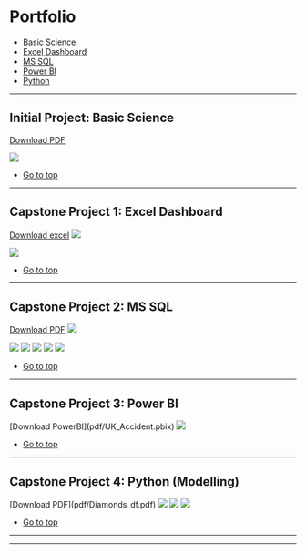 <h1 id="Portfolio">Portfolio</h1>

- <a href="#BS">Basic Science</a>
- <a href="#ED">Excel Dashboard</a>
- <a href="#SQL">MS SQL</a>
- <a href="#PBI">Power BI</a>
- <a href="#PYT">Python</a>
---

<h2 id="BS">Initial Project: Basic Science</h2>

[Download PDF](pdf/AntGroup.pdf)

<img src="images/AntGroup.jpg?raw=true"/>

- <a href="#Portfolio">Go to top</a>
---
<h2 id="ED">Capstone Project 1: Excel Dashboard</h2>

[Download excel](pdf/diamonds.xlsx)
<img src="images/Diamonds.jpg?raw=true"/>

<img src="images/Diamonds_Dashboard.jpg?raw=true"/>

- <a href="#Portfolio">Go to top</a>
---
<h2 id="SQL">Capstone Project 2: MS SQL</h2>

[Download PDF](pdf/HairSalon_PP.pdf)
<img src="images/HairSalon_Main_SQL.jpg?raw=true"/>

<img src="images/HairSalon_Busiest.jpg?raw=true"/>

<img src="images/HairSalon_Topclients.jpg?raw=true"/>

<img src="images/HairSalon_NoShow.jpg?raw=true"/>

<img src="images/HairSalon_StoredProcedures.jpg?raw=true"/>

<img src="images/HairSalon_Functions.jpg?raw=true"/>

- <a href="#Portfolio">Go to top</a>
---
<h2 id="PBI">Capstone Project 3: Power BI</h2>
[Download PowerBI](pdf/UK_Accident.pbix)
<img src="images/UKAccidents_PowerBI.jpg?raw=true"/>

- <a href="#Portfolio">Go to top</a>
---
<h2 id="PYT">Capstone Project 4: Python (Modelling)</h2>
[Download PDF](pdf/Diamonds_df.pdf)
<img src="images/Diamonds_Python.jpg?raw=true"/>

<img src="images/Diamonds_Python_Results.jpg?raw=true"/>

<img src="images/Diamonds_Python_Feature.jpg?raw=true"/>


- <a href="#Portfolio">Go to top</a>
---





---

